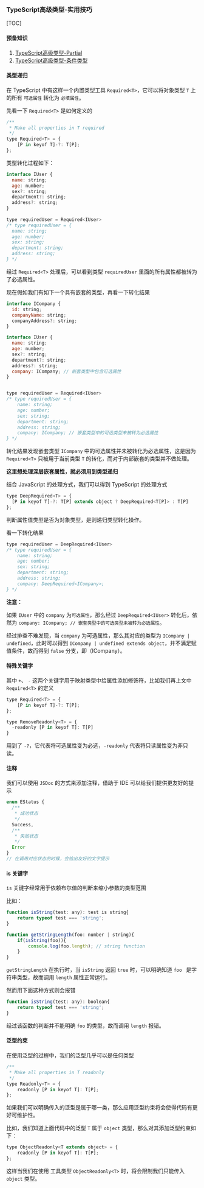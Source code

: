 ### TypeScript高级类型-实用技巧

[TOC]

#### 预备知识

1. [TypeScript高级类型-Partial](https://blog.csdn.net/roamingcode/article/details/104111165)
2. [TypeScript高级类型-条件类型](https://blog.csdn.net/roamingcode/article/details/104114372)

#### 类型递归

在 TypeScript 中有这样一个内置类型工具 `Required<T>`，它可以将对象类型 `T` 上的所有 `可选属性` 转化为 `必填属性`。

先看一下 `Required<T>` 是如何定义的

```javascript
/**
 * Make all properties in T required
 */
type Required<T> = {
    [P in keyof T]-?: T[P];
};
```

类型转化过程如下：

```javascript
interface IUser {
  name: string;
  age: number;
  sex?: string;
  department?: string;
  address?: string;
}
  
type requiredUser = Required<IUser>
/* type requiredUser = {
  name: string;
  age: number;
  sex: string;
  department: string;
  address: string;
} */
```

经过 `Required<T>` 处理后，可以看到类型 `requiredUser` 里面的所有属性都被转为了必选属性。



现在假如我们有如下一个具有嵌套的类型，再看一下转化结果

```javascript
interface ICompany {
  id: string;
  companyName: string;
  companyAddress?: string;
}

interface IUser {
  name: string;
  age: number;
  sex?: string;
  department?: string;
  address?: string;
  company: ICompany; // 嵌套类型中包含可选属性
}


type requiredUser = Required<IUser>
/* type requiredUser = {
    name: string;
    age: number;
    sex: string;
    department: string;
    address: string;
    company: ICompany; // 嵌套类型中的可选类型未被转为必选属性
} */
```

转化结果发现嵌套类型 `ICompany` 中的可选属性并未被转化为必选属性，这是因为 `Required<T>` 只被用于当前类型 `T` 的转化，而对于内部嵌套的类型并不做处理。

**这里想处理深层嵌套属性，就必须用到类型递归**

结合 JavaScript 的处理方式，我们可以得到 TypeScript 的处理方式

```javascript
type DeepRequired<T> = {
  [P in keyof T]-?: T[P] extends object ? DeepRequired<T[P]> : T[P]
};
```

判断属性值类型是否为对象类型，是则递归类型转化操作。

看一下转化结果

```javascript
type requiredUser = DeepRequired<IUser>
/* type requiredUser = {
    name: string;
    age: number;
    sex: string;
    department: string;
    address: string;
    company: DeepRequired<ICompany>;
} */
```

**注意：**

如果 `IUser` 中的 `company` 为`可选属性`，那么经过 `DeepRequired<IUser>` 转化后，依然为 `company: ICompany; // 嵌套类型中的可选类型未被转为必选属性`。

经过排查不难发现，当 ``company`` 为可选属性，那么其对应的类型为 `ICompany | undefined`，此时可以得到  `ICompany | undefined extends object`，并不满足赋值条件，故而得到 `false` 分支，即（ICompany）。

#### 特殊关键字

其中 `+`、 `-` 这两个关键字用于映射类型中给属性添加修饰符，比如我们再上文中 `Required<T>` 的定义

```javascript
type Required<T> = {
    [P in keyof T]-?: T[P];
};

type RemoveReadonly<T> = {
  -readonly [P in keyof T]: T[P]
}
```

用到了 `-?`，它代表将可选属性变为必选，`-readonly` 代表将只读属性变为非只读。

#### 注释

我们可以使用 `JSDoc` 的方式来添加注释，借助于 IDE 可以给我们提供更友好的提示

```javascript
enum EStatus {
  /**
   * 成功状态
   */
  Success,
  /**
   * 失败状态
   */
  Error
}
// 在调用对应状态的时候，会给出友好的文字提示
```

#### is 关键字

`is` 关键字经常用于依赖布尔值的判断来缩小参数的类型范围

比如：

```javascript
function isString(test: any): test is string{
    return typeof test === 'string';
}

function getStringLength(foo: number | string){
    if(isString(foo)){
        console.log(foo.length); // string function
    }
}
```

`getStringLength` 在执行时，当 `isString` 返回 `true` 时，可以明确知道 `foo ` 是字符串类型，故而调用 `length` 属性正常运行。

然而用下面这种方式则会报错

```javascript
function isString(test: any): boolean{
    return typeof test === 'string';
}
```

经过该函数的判断并不能明确 `foo` 的类型，故而调用 `length` 报错。

#### 泛型约束

在使用泛型的过程中，我们的泛型几乎可以是任何类型

```javascript
/**
 * Make all properties in T readonly
 */
type Readonly<T> = {
    readonly [P in keyof T]: T[P];
};
```

如果我们可以明确传入的泛型是属于哪一类，那么应用泛型约束将会使得代码有更好可维护性。

比如，我们知道上面代码中的泛型 `T` 属于 `object` 类型，那么对其添加泛型约束如下：

```javascript
type ObjectReadonly<T extends object> = {
    readonly [P in keyof T]: T[P];
};
```

这样当我们在使用 工具类型 `ObjectReadonly<T>` 时，将会限制我们只能传入 `object` 类型。












